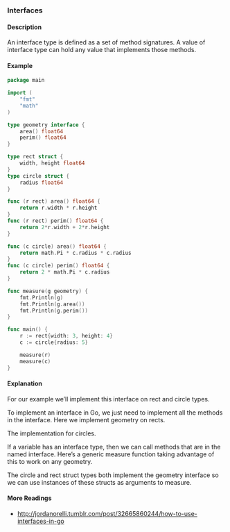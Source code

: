 ### Interfaces

#### Description

An interface type is defined as a set of method signatures. A value of interface type can hold any value that implements those methods.

#### Example

```go
package main

import (
    "fmt"
    "math"
)

type geometry interface {
    area() float64
    perim() float64
}

type rect struct {
    width, height float64
}
type circle struct {
    radius float64
}

func (r rect) area() float64 {
    return r.width * r.height
}
func (r rect) perim() float64 {
    return 2*r.width + 2*r.height
}

func (c circle) area() float64 {
    return math.Pi * c.radius * c.radius
}
func (c circle) perim() float64 {
    return 2 * math.Pi * c.radius
}

func measure(g geometry) {
    fmt.Println(g)
    fmt.Println(g.area())
    fmt.Println(g.perim())
}

func main() {
    r := rect{width: 3, height: 4}
    c := circle{radius: 5}

    measure(r)
    measure(c)
}
```

#### Explanation

For our example we’ll implement this interface on rect and circle types.

To implement an interface in Go, we just need to implement all the methods in the interface. Here we implement geometry on rects.

The implementation for circles.

If a variable has an interface type, then we can call methods that are in the named interface. Here’s a generic measure function taking advantage of this to work on any geometry.

The circle and rect struct types both implement the geometry interface so we can use instances of these structs as arguments to measure.

#### More Readings

- http://jordanorelli.tumblr.com/post/32665860244/how-to-use-interfaces-in-go
